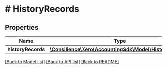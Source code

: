 # # HistoryRecords

## Properties

Name | Type | Description | Notes
------------ | ------------- | ------------- | -------------
**historyRecords** | [**\Consilience\Xero\AccountingSdk\Model\HistoryRecord[]**](HistoryRecord.md) |  | [optional] 

[[Back to Model list]](../../README.md#documentation-for-models) [[Back to API list]](../../README.md#documentation-for-api-endpoints) [[Back to README]](../../README.md)


